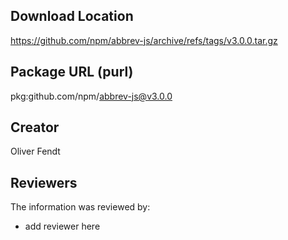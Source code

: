 ## Download Location

https://github.com/npm/abbrev-js/archive/refs/tags/v3.0.0.tar.gz

## Package URL (purl)

pkg:github.com/npm/abbrev-js@v3.0.0

## Creator

Oliver Fendt

## Reviewers

The information was reviewed by:

* add reviewer here
